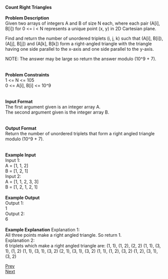  **Count Right Triangles**<br /><br />
**Problem Description**<br />
Given two arrays of integers A and B of size N each, where each pair (A[i], B[i]) for 0 <= i < N represents a unique point (x, y) in 2D Cartesian plane.<br />

Find and return the number of unordered triplets (i, j, k) such that (A[i], B[i]), (A[j], B[j]) and (A[k], B[k]) form a right-angled triangle with the triangle having one side parallel to the x-axis and one side parallel to the y-axis.<br />

NOTE: The answer may be large so return the answer modulo (10^9 + 7).<br />
<br />
<br />
**Problem Constraints**<br />
1 <= N <= 105<br />
0 <= A[i], B[i] <= 10^9<br />
<br />
<br />
**Input Format**<br />
The first argument given is an integer array A.<br />
The second argument given is the integer array B.<br />
<br />
<br />
**Output Format**<br />
Return the number of unordered triplets that form a right angled triangle modulo (10^9 + 7).<br />
<br />
<br />
**Example Input**<br />
Input 1:<br />
 A = [1, 1, 2]<br />
 B = [1, 2, 1]<br />
Input 2:<br />
 A = [1, 1, 2, 3, 3]<br />
 B = [1, 2, 1, 2, 1]<br />
<br />
**Example Output**<br />
Output 1:<br />
 1<br />
Output 2:<br />
 6<br />
<br />
**Example Explanation**
Explanation 1:<br />
 All three points make a right angled triangle. So return 1.<br />
Explanation 2:<br />
 6 triplets which make a right angled triangle are:    (1, 1), (1, 2), (2, 2)
                                                       (1, 1), (3, 1), (1, 2)
                                                       (1, 1), (3, 1), (3, 2)
                                                       (2, 1), (3, 1), (3, 2)
                                                       (1, 1), (1, 2), (3, 2)
                                                       (1, 2), (3, 1), (3, 2)
                                           
<a class="Pagination-link1SfnH-8-DxMA Pagination-link_leftDFtcFdHnt7Ok" aria-label="Previous Page: Manage Pages" href="https://github.com/divyangju1991/DSA-Scaler/blob/main/DSA/src/com/scaler/dsa/hashing/assignment/read.md"><span class="Pagination-iconGA9TkfVeYvTp icon-arrow-left2"></span><div class="Pagination-text3yhjKs84FCa6 Pagination-text_left3HzCMqntTYq5">Prev</div></a>
<a class="Pagination-link1SfnH-8-DxMA Pagination-link_right2v3HzuwWFxb4" aria-label="Next Page: Raw Mode Editor" href="https://github.com/divyangju1991/DSA-Scaler/blob/main/DSA/src/com/scaler/dsa/hashing/assignment/read3rdPage.md"><div class="Pagination-text3yhjKs84FCa6 Pagination-text_right3I2htOlt_CfS">Next</div><span class="Pagination-iconGA9TkfVeYvTp icon-arrow-right2"></span></a>
